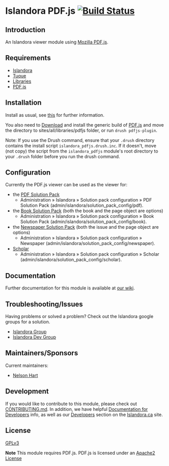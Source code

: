 # Islandora PDF.js [![Build Status](https://travis-ci.org/Islandora/islandora_pdfjs.png?branch=7.x)](https://travis-ci.org/islandora/islandora_pdfjs)

## Introduction

An Islandora viewer module using [Mozilla PDF.js](https://mozilla.github.io/pdf.js/).

## Requirements

* [Islandora](https://github.com/islandora/islandora)
* [Tuque](https://github.com/islandora/tuque)
* [Libraries](https://drupal.org/project/libraries)
* [PDF.js](https://mozilla.github.io/pdf.js/)

## Installation

Install as usual, see [this](https://drupal.org/documentation/install/modules-themes/modules-7) for further information.

You also need to [Download](https://mozilla.github.io/pdf.js/getting_started/#download) and install the generic build of [PDF.js](https://mozilla.github.io/pdf.js) and move the directory to sites/all/libraries/pdfjs folder, or run `drush pdfjs-plugin`.

Note: If you use the Drush command, ensure that your `.drush` directory contains the install script `islandora_pdfjs.drush.inc`. If it doesn't, move (not copy) the script from the `islandora_pdfjs` module's root directory to your `.drush` folder before you run the drush command.

## Configuration

Currently the PDF.js viewer can be used as the viewer for:

* the [PDF Solution Pack](https://github.com/Islandora/islandora_solution_pack_pdf) 
  * Administration » Islandora » Solution pack configuration » PDF Solution Pack (admin/islandora/solution_pack_config/pdf).
* the [Book Solution Pack](https://github.com/Islandora/islandora_solution_pack_book) (both the book and the page object are options)
  * Administration » Islandora » Solution pack configuration » Book Solution Pack (admin/islandora/solution_pack_config/book). 
* the [Newspaper Solution Pack](https://github.com/Islandora/islandora_solution_pack_newspaper) (both the issue and the page object are options)
  * Administration » Islandora » Solution pack configuration » Newspaper (admin/islandora/solution_pack_config/newspaper). 
* [Scholar](https://github.com/Islandora/islandora_scholar) 
  * Administration » Islandora » Solution pack configuration » Scholar (admin/islandora/solution_pack_config/scholar). 

## Documentation

Further documentation for this module is available at [our wiki](https://wiki.duraspace.org/display/ISLANDORA/Islandora+PDF.js).

## Troubleshooting/Issues

Having problems or solved a problem? Check out the Islandora google groups for a solution.

* [Islandora Group](https://groups.google.com/forum/?hl=en&fromgroups#!forum/islandora)
* [Islandora Dev Group](https://groups.google.com/forum/?hl=en&fromgroups#!forum/islandora-dev)

## Maintainers/Sponsors

Current maintainers:

* [Nelson Hart](https://github.com/nhart)

## Development

If you would like to contribute to this module, please check out [CONTRIBUTING.md](CONTRIBUTING.md). In addition, we have helpful [Documentation for Developers](https://github.com/Islandora/islandora/wiki#wiki-documentation-for-developers) info, as well as our [Developers](http://islandora.ca/developers) section on the [Islandora.ca](http://islandora.ca) site.

## License

[GPLv3](http://www.gnu.org/licenses/gpl-3.0.txt)


**Note** This module requires PDF.js. PDF.js is licensed under an [Apache2 License](https://github.com/mozilla/pdf.js/blob/master/LICENSE)
